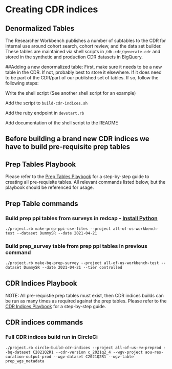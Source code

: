 # Creating CDR indices

## Denormalized Tables

The Researcher Workbench publishes a number of subtables to the CDR for internal use around cohort search, cohort review, and the data set builder. These tables are maintained via shell scripts in `/db-cdr/generate-cdr` and stored in the synthetic and production CDR datasets in BigQuery. 

##Adding a new denormalized table:
First, make sure it needs to be a new table in the CDR. If not, probably best to store it elsewhere. If it does need to be part of the CDR/part of our published set of tables. If so, follow the following steps:

Write the shell script (See another shell script for an example) 

Add the script to `build-cdr-indices.sh` 

Add the ruby endpoint in `devstart.rb` 

Add documentation of the shell script to the README


## Before building a brand new CDR indices we have to build pre-requisite prep tables 

## Prep Tables Playbook
Please refer to the  [Prep Tables Playbook](https://docs.google.com/document/d/17B31LeN7fBLi84OJfpY6zjqS7NR3kIbztw3axl-5Tu4/edit#)
for a step-by-step guide to creating all pre-requisite tables. All relevant commands listed below, but the playbook should be referenced for usage.

## Prep Table commands

### Build prep ppi tables from surveys in redcap - [Install Python](https://github.com/all-of-us/workbench/tree/main/api/db-cdr/prep-ppi-tables)
`./project.rb make-prep-ppi-csv-files --project all-of-us-workbench-test --dataset DummySR --date 2021-04-21`

### Build prep_survey table from prep ppi tables in previous command
`./project.rb make-bq-prep-survey --project all-of-us-workbench-test --dataset DummySR --date 2021-04-21 --tier controlled`

## CDR Indices Playbook
NOTE: All pre-requistie prep tables must exist, then CDR indices builds can be run as many times as required against the prep tables.
Please refer to the  [CDR Indices Playbook](https://docs.google.com/document/d/1St6pG_EUFB9oRQUQaOSO7a9UPxPkQ5n4qAVyKF9j9tk/edit#)
for a step-by-step guide.

## CDR indices commands

### Full CDR indices build run in CircleCi
`./project.rb circle-build-cdr-indices --project all-of-us-rw-preprod --bq-dataset C2021Q2R1 --cdr-version c_2021q2_4 --wgv-project aou-res-curation-output-prod --wgv-dataset C2021Q2R1 --wgv-table prep_wgs_metadata`
